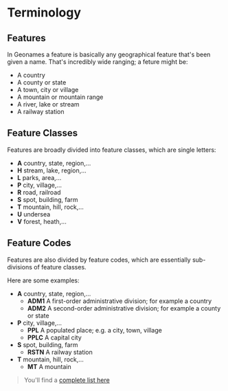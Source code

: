 # Terminology

## Features

In Geonames a feature is basically any geographical feature that's been given a name. That's incredibly wide ranging; a feture might be:

* A country
* A county or state
* A town, city or village
* A mountain or mountain range
* A river, lake or stream
* A railway station

## Feature Classes

Features are broadly divided into feature classes, which are single letters:

* **A** country, state, region,...
* **H** stream, lake, region,...
* **L** parks, area,...
* **P** city, village,...
* **R** road, railroad
* **S** spot, building, farm
* **T** mountain, hill, rock,...
* **U** undersea
* **V** forest, heath,...

## Feature Codes

Features are also divided by feature codes, which are essentially sub-divisions of feature classes.

Here are some examples:

* **A** country, state, region,...
    * **ADM1** A first-order administrative division; for example a country
    * **ADM2** A second-order administrative division; for example a county or state
* **P** city, village,...
    * **PPL** A populated place; e.g. a city, town, village
    * **PPLC** A capital city
* **S** spot, building, farm
    * **RSTN** A railway station
* **T** mountain, hill, rock,...
    * **MT** A mountain
    
    
> You'll find a [complete list here](http://www.geonames.org/export/codes.html)